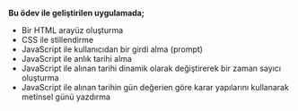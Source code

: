 <strong>Bu ödev ile geliştirilen uygulamada;</strong>
<ul>
  <li>Bir HTML arayüz oluşturma</li>
  <li>CSS ile stillendirme</li>
  <li>JavaScript ile kullanıcıdan bir girdi alma (prompt)</li>
  <li>JavaScript ile anlık tarihi alma</li>
  <li>JavaScript ile alınan tarihi dinamik olarak değiştirerek bir zaman sayıcı oluşturma</li>
  <li>JavaScript ile alınan tarihin gün değerien göre karar yapılarını kullanarak metinsel günü yazdırma</li>
</ul>
